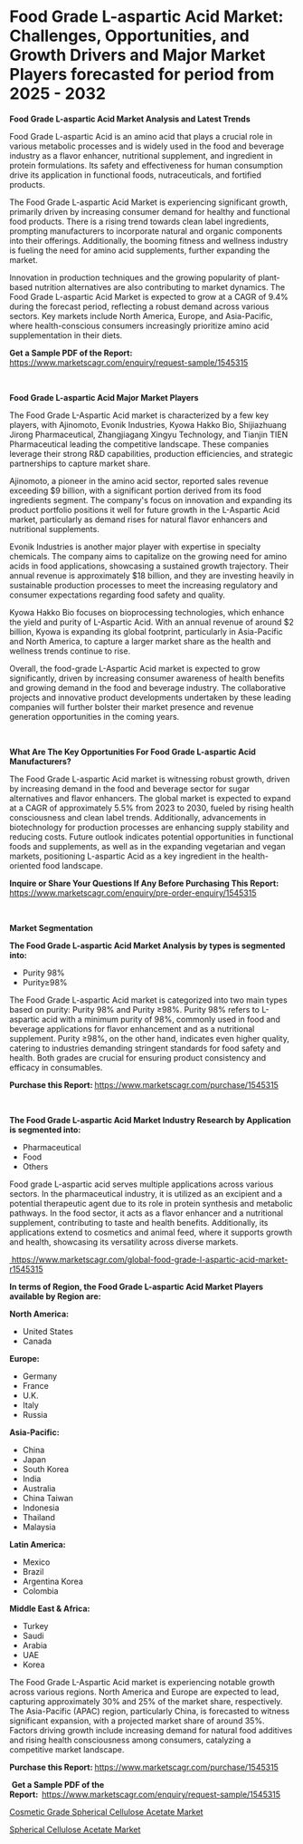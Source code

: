 <p><h1>Food Grade L-aspartic Acid Market: Challenges, Opportunities, and Growth Drivers and Major Market Players forecasted for period from 2025 - 2032</h1></p><p><strong>Food Grade L-aspartic Acid Market Analysis and Latest Trends</strong></p>
<p><p>Food Grade L-aspartic Acid is an amino acid that plays a crucial role in various metabolic processes and is widely used in the food and beverage industry as a flavor enhancer, nutritional supplement, and ingredient in protein formulations. Its safety and effectiveness for human consumption drive its application in functional foods, nutraceuticals, and fortified products. </p><p>The Food Grade L-aspartic Acid Market is experiencing significant growth, primarily driven by increasing consumer demand for healthy and functional food products. There is a rising trend towards clean label ingredients, prompting manufacturers to incorporate natural and organic components into their offerings. Additionally, the booming fitness and wellness industry is fueling the need for amino acid supplements, further expanding the market.</p><p>Innovation in production techniques and the growing popularity of plant-based nutrition alternatives are also contributing to market dynamics. The Food Grade L-aspartic Acid Market is expected to grow at a CAGR of 9.4% during the forecast period, reflecting a robust demand across various sectors. Key markets include North America, Europe, and Asia-Pacific, where health-conscious consumers increasingly prioritize amino acid supplementation in their diets.</p></p>
<p><strong>Get a Sample PDF of the Report:&nbsp;</strong> <a href="https://www.marketscagr.com/enquiry/request-sample/1545315?utm_campaign=2114&utm_medium=2&utm_source=Github&utm_content=ia&utm_term=02042025&utm_id=food-grade-l-aspartic-acid">https://www.marketscagr.com/enquiry/request-sample/1545315</a></p>
<p>&nbsp;</p>
<p><strong>Food Grade L-aspartic Acid Major Market Players</strong></p>
<p><p>The Food Grade L-Aspartic Acid market is characterized by a few key players, with Ajinomoto, Evonik Industries, Kyowa Hakko Bio, Shijiazhuang Jirong Pharmaceutical, Zhangjiagang Xingyu Technology, and Tianjin TIEN Pharmaceutical leading the competitive landscape. These companies leverage their strong R&D capabilities, production efficiencies, and strategic partnerships to capture market share.</p><p>Ajinomoto, a pioneer in the amino acid sector, reported sales revenue exceeding $9 billion, with a significant portion derived from its food ingredients segment. The company's focus on innovation and expanding its product portfolio positions it well for future growth in the L-Aspartic Acid market, particularly as demand rises for natural flavor enhancers and nutritional supplements.</p><p>Evonik Industries is another major player with expertise in specialty chemicals. The company aims to capitalize on the growing need for amino acids in food applications, showcasing a sustained growth trajectory. Their annual revenue is approximately $18 billion, and they are investing heavily in sustainable production processes to meet the increasing regulatory and consumer expectations regarding food safety and quality.</p><p>Kyowa Hakko Bio focuses on bioprocessing technologies, which enhance the yield and purity of L-Aspartic Acid. With an annual revenue of around $2 billion, Kyowa is expanding its global footprint, particularly in Asia-Pacific and North America, to capture a larger market share as the health and wellness trends continue to rise.</p><p>Overall, the food-grade L-Aspartic Acid market is expected to grow significantly, driven by increasing consumer awareness of health benefits and growing demand in the food and beverage industry. The collaborative projects and innovative product developments undertaken by these leading companies will further bolster their market presence and revenue generation opportunities in the coming years.</p></p>
<p>&nbsp;</p>
<p><strong>What Are The Key Opportunities For Food Grade L-aspartic Acid Manufacturers?</strong></p>
<p><p>The Food Grade L-aspartic Acid market is witnessing robust growth, driven by increasing demand in the food and beverage sector for sugar alternatives and flavor enhancers. The global market is expected to expand at a CAGR of approximately 5.5% from 2023 to 2030, fueled by rising health consciousness and clean label trends. Additionally, advancements in biotechnology for production processes are enhancing supply stability and reducing costs. Future outlook indicates potential opportunities in functional foods and supplements, as well as in the expanding vegetarian and vegan markets, positioning L-aspartic Acid as a key ingredient in the health-oriented food landscape.</p></p>
<p><strong>Inquire or Share Your Questions If Any Before Purchasing This Report:</strong> <a href="https://www.marketscagr.com/enquiry/pre-order-enquiry/1545315?utm_campaign=2114&utm_medium=2&utm_source=Github&utm_content=ia&utm_term=02042025&utm_id=food-grade-l-aspartic-acid">https://www.marketscagr.com/enquiry/pre-order-enquiry/1545315</a></p>
<p>&nbsp;</p>
<p><strong>Market Segmentation</strong></p>
<p><strong>The Food Grade L-aspartic Acid Market Analysis by types is segmented into:</strong></p>
<p><ul><li>Purity 98%</li><li>Purity≥98%</li></ul></p>
<p><p>The Food Grade L-aspartic Acid market is categorized into two main types based on purity: Purity 98% and Purity ≥98%. Purity 98% refers to L-aspartic acid with a minimum purity of 98%, commonly used in food and beverage applications for flavor enhancement and as a nutritional supplement. Purity ≥98%, on the other hand, indicates even higher quality, catering to industries demanding stringent standards for food safety and health. Both grades are crucial for ensuring product consistency and efficacy in consumables.</p></p>
<p><strong>Purchase this Report:&nbsp;</strong><a href="https://www.marketscagr.com/purchase/1545315?utm_campaign=2114&utm_medium=2&utm_source=Github&utm_content=ia&utm_term=02042025&utm_id=food-grade-l-aspartic-acid">https://www.marketscagr.com/purchase/1545315</a></p>
<p>&nbsp;</p>
<p><strong>The Food Grade L-aspartic Acid Market Industry Research by Application is segmented into:</strong></p>
<p><ul><li>Pharmaceutical</li><li>Food</li><li>Others</li></ul></p>
<p><p>Food grade L-aspartic acid serves multiple applications across various sectors. In the pharmaceutical industry, it is utilized as an excipient and a potential therapeutic agent due to its role in protein synthesis and metabolic pathways. In the food sector, it acts as a flavor enhancer and a nutritional supplement, contributing to taste and health benefits. Additionally, its applications extend to cosmetics and animal feed, where it supports growth and health, showcasing its versatility across diverse markets.</p></p>
<p><a href="https://www.marketscagr.com/global-food-grade-l-aspartic-acid-market-r1545315?utm_campaign=2114&utm_medium=2&utm_source=Github&utm_content=ia&utm_term=02042025&utm_id=food-grade-l-aspartic-acid">&nbsp;https://www.marketscagr.com/global-food-grade-l-aspartic-acid-market-r1545315</a></p>
<p><strong>In terms of Region, the Food Grade L-aspartic Acid Market Players available by Region are:</strong></p>
<p>
    <p> <strong> North America: </strong>
        <ul>
            <li>United States</li>
            <li>Canada</li>
        </ul>
        </p> 
    <p> <strong> Europe: </strong>
        <ul>
            <li>Germany</li>
            <li>France</li>
            <li>U.K.</li>
            <li>Italy</li>
            <li>Russia</li>
        </ul>
        </p> 
    <p> <strong> Asia-Pacific: </strong>
        <ul>
            <li>China</li>
            <li>Japan</li>
            <li>South Korea</li>
            <li>India</li>
            <li>Australia</li>
            <li>China Taiwan</li>
            <li>Indonesia</li>
            <li>Thailand</li>
            <li>Malaysia</li>
        </ul>
        </p> 
    <p> <strong> Latin America: </strong>
        <ul>
            <li>Mexico</li>
            <li>Brazil</li>
            <li>Argentina Korea</li>
            <li>Colombia</li>
        </ul>
        </p> 
    <p> <strong> Middle East & Africa: </strong>
        <ul>
            <li>Turkey</li>
            <li>Saudi</li>
            <li>Arabia</li>
            <li>UAE</li>
            <li>Korea</li>
        </ul>
    </p>
    </p>
<p><p>The Food Grade L-Aspartic Acid market is experiencing notable growth across various regions. North America and Europe are expected to lead, capturing approximately 30% and 25% of the market share, respectively. The Asia-Pacific (APAC) region, particularly China, is forecasted to witness significant expansion, with a projected market share of around 35%. Factors driving growth include increasing demand for natural food additives and rising health consciousness among consumers, catalyzing a competitive market landscape.</p></p>
<p><strong>Purchase this Report: </strong><a href="https://www.marketscagr.com/purchase/1545315?utm_campaign=2114&utm_medium=2&utm_source=Github&utm_content=ia&utm_term=02042025&utm_id=food-grade-l-aspartic-acid">https://www.marketscagr.com/purchase/1545315</a></p>
<p>&nbsp;<strong>Get a Sample PDF of the Report:&nbsp;&nbsp;</strong><a href="https://www.marketscagr.com/enquiry/request-sample/1545315?utm_campaign=2114&utm_medium=2&utm_source=Github&utm_content=ia&utm_term=02042025&utm_id=food-grade-l-aspartic-acid">https://www.marketscagr.com/enquiry/request-sample/1545315</a></p>
<p><strong></strong></p>
<p><p><a href="https://github.com/pizolina/Market-Research-Report-List-7/blob/main/cosmetic-grade-spherical-cellulose-acetate-market.md?utm_campaign=2114&utm_medium=2&utm_source=Github&utm_content=ia&utm_term=02042025&utm_id=food-grade-l-aspartic-acid">Cosmetic Grade Spherical Cellulose Acetate Market</a></p><p><a href="https://github.com/sionepeppess/Market-Research-Report-List-1/blob/main/spherical-cellulose-acetate-market.md?utm_campaign=2114&utm_medium=2&utm_source=Github&utm_content=ia&utm_term=02042025&utm_id=food-grade-l-aspartic-acid">Spherical Cellulose Acetate Market</a></p></p>